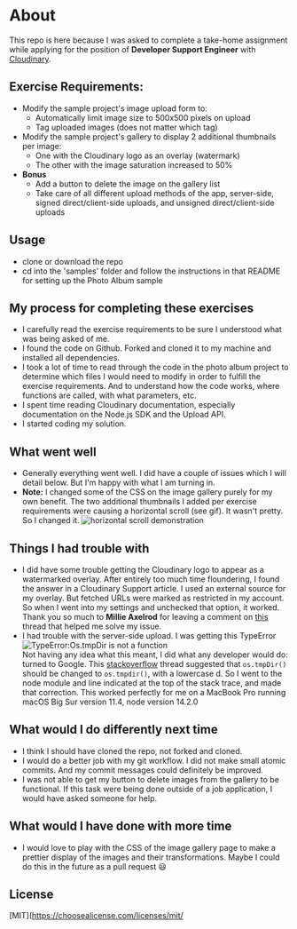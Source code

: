# About

This repo is here because I was asked to complete a take-home assignment while applying for the position of **Developer Support Engineer** with [Cloudinary](https://www.cloudinary.com).

## Exercise Requirements:

-   Modify the sample project's image upload form to:
    -   Automatically limit image size to 500x500 pixels on upload
    -   Tag uploaded images (does not matter which tag)
-   Modify the sample project's gallery to display 2 additional thumbnails per image:
    -   One with the Cloudinary logo as an overlay (watermark)
    -   The other with the image saturation increased to 50%
-   **Bonus**
    -   Add a button to delete the image on the gallery list
    -   Take care of all different upload methods of the app, server-side, signed direct/client-side uploads, and unsigned direct/client-side uploads

## Usage

-   clone or download the repo
-   cd into the 'samples' folder and follow the instructions in that README for setting up the Photo Album sample

## My process for completing these exercises

-   I carefully read the exercise requirements to be sure I understood what was being asked of me.
-   I found the code on Github. Forked and cloned it to my machine and installed all dependencies.
-   I took a lot of time to read through the code in the photo album project to determine which files I would need to modify in order to fulfill the exercise requirements. And to understand how the code works, where functions are called, with what parameters, etc.
-   I spent time reading Cloudinary documentation, especially documentation on the Node.js SDK and the Upload API.
-   I started coding my solution.

## What went well

-   Generally everything went well. I did have a couple of issues which I will detail below. But I'm happy with what I am turning in.
-   **Note:** I changed some of the CSS on the image gallery purely for my own benefit. The two additional thumbnails I added per exercise requirements were causing a horizontal scroll (see gif). It wasn't pretty. So I changed it. ![horizontal scroll demonstration](https://res.cloudinary.com/tangoecho/image/upload/c_scale,h_200/v1629220167/horizontal-scroll_hgatmt.gif)

## Things I had trouble with

-   I did have some trouble getting the Cloudinary logo to appear as a watermarked overlay. After entirely too much time floundering, I found the answer in a Cloudinary Support article. I used an external source for my overlay. But fetched URLs were marked as restricted in my account. So when I went into my settings and unchecked that option, it worked. Thank you so much to **Millie Axelrod** for leaving a comment on [this]('https://support.cloudinary.com/hc/en-us/articles/360032635232-Overlay-an-image-that-s-taken-from-a-fetched-public-URL#article-comments') thread that helped me solve my issue.
-   I had trouble with the server-side upload. I was getting this TypeError ![TypeError:Os.tmpDir is not a function](https://res.cloudinary.com/tangoecho/image/upload/v1629168727/iypsty5qblm0thcbhbgh.png)  
    Not having any idea what this meant, I did what any developer would do: turned to Google. This [stackoverflow]('https://stackoverflow.com/questions/40913034/os-tmpdir-is-deprecated-node-and-formidable') thread suggested that `os.tmpDir()` should be changed to `os.tmpdir()`, with a lowercase d. So I went to the node module and line indicated at the top of the stack trace, and made that correction. This worked perfectly for me on a MacBook Pro running macOS Big Sur version 11.4, node version 14.2.0

## ​What would I do differently next time

-   I think I should have cloned the repo, not forked and cloned.
-   I would do a better job with my git workflow. I did not make small atomic commits. And my commit messages could definitely be improved.
-   I was not able to get my button to delete images from the gallery to be functional. If this task were being done outside of a job application, I would have asked someone for help.
    ​

## What would I have done with more time

-   I would love to play with the CSS of the image gallery page to make a prettier display of the images and their transformations. Maybe I could do this in the future as a pull request 😃

## License

[MIT](https://choosealicense.com/licenses/mit/
